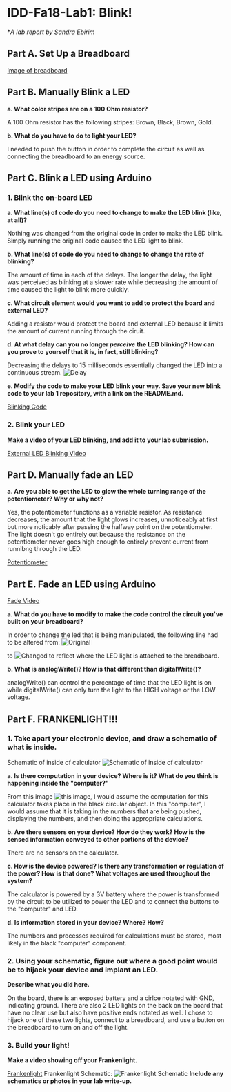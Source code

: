 # IDD-Fa18-Lab1: Blink!

**A lab report by Sandra Ebirim*


## Part A. Set Up a Breadboard

[Image of breadboard](https://github.com/sandraebirim/IDD-Fa18-Lab1/blob/master/breadboard.jpeg)


## Part B. Manually Blink a LED

**a. What color stripes are on a 100 Ohm resistor?**
 
 A 100 Ohm resistor has the following stripes: Brown, Black, Brown, Gold. 
 
**b. What do you have to do to light your LED?**

I needed to push the button in order to complete the circuit as well as connecting the breadboard to an energy source. 

## Part C. Blink a LED using Arduino

### 1. Blink the on-board LED

**a. What line(s) of code do you need to change to make the LED blink (like, at all)?**

Nothing was changed from the original code in order to make the LED blink. Simply running the original code caused the LED light to blink. 

**b. What line(s) of code do you need to change to change the rate of blinking?**

The amount of time in each of the delays. The longer the delay, the light was perceived as blinking at a slower rate while decreasing the amount of time caused the light to blink more quickly. 

**c. What circuit element would you want to add to protect the board and external LED?**

Adding a resistor would protect the board and external LED because it limits the amount of current running through the ciruit. 
 
**d. At what delay can you no longer *perceive* the LED blinking? How can you prove to yourself that it is, in fact, still blinking?**

Decreasing the delays to 15 milliseconds essentially changed the LED into a continuous stream. 
![Delay](https://github.com/sandraebirim/IDD-Fa18-Lab1/blob/master/delay.png)

**e. Modify the code to make your LED blink your way. Save your new blink code to your lab 1 repository, with a link on the README.md.**

[Blinking Code](https://github.com/sandraebirim/IDD-Fa18-Lab1/blob/master/blink.ino)

### 2. Blink your LED

**Make a video of your LED blinking, and add it to your lab submission.**

[External LED Blinking Video](https://youtu.be/97DIe4FubD4)


## Part D. Manually fade an LED

**a. Are you able to get the LED to glow the whole turning range of the potentiometer? Why or why not?**

Yes, the potentiometer functions as a variable resistor. As resistance decreases, the amount that the light glows increases, unnoticeably at first but more noticably after passing the halfway point on the potentiometer. The light doesn't go entirely out because the resistance on the potentiometer never goes high enough to entirely prevent current from runnibng through the LED. 

[Potentiometer](https://youtu.be/mG-0--jWLEM)

## Part E. Fade an LED using Arduino

[Fade Video](https://youtu.be/EdQN_qhOrHM)

**a. What do you have to modify to make the code control the circuit you've built on your breadboard?**

In order to change the led that is being manipulated, the following line had to be altered from: 
![Original](https://github.com/sandraebirim/IDD-Fa18-Lab1/blob/master/int9.png)

to ![Changed](https://github.com/sandraebirim/IDD-Fa18-Lab1/blob/master/int11.png) to reflect where the LED light is attached to the breadboard. 

**b. What is analogWrite()? How is that different than digitalWrite()?**

analogWrite() can control the percentage of time that the LED light is on while digitalWrite() can only turn the light to the HIGH voltage or the LOW voltage. 

## Part F. FRANKENLIGHT!!!

### 1. Take apart your electronic device, and draw a schematic of what is inside. 

Schematic of inside of calculator ![Schematic of inside of calculator](https://github.com/sandraebirim/IDD-Fa18-Lab1/blob/master/calculator%20system%20design.jpeg) 

**a. Is there computation in your device? Where is it? What do you think is happening inside the "computer?"**

From this image ![this image](https://github.com/sandraebirim/IDD-Fa18-Lab1/blob/master/calculator.jpeg), I would assume the computation for this calculator takes place in the black circular object. In this "computer", I would assume that it is taking in the numbers that are being pushed, displaying the numbers, and then doing the appropriate calculations. 

**b. Are there sensors on your device? How do they work? How is the sensed information conveyed to other portions of the device?**

There are no sensors on the calculator. 

**c. How is the device powered? Is there any transformation or regulation of the power? How is that done? What voltages are used throughout the system?**

The calculator is powered by a 3V battery where the power is transformed by the circuit to be utilized to power the LED and to connect the buttons to the "computer" and LED. 

**d. Is information stored in your device? Where? How?**

The numbers and processes required for calculations must be stored, most likely in the black "computer" component. 

### 2. Using your schematic, figure out where a good point would be to hijack your device and implant an LED.

**Describe what you did here.**

On the board, there is an exposed battery and a cirlce notated with GND, indicating ground. There are also 2 LED lights on the back on the board that have no clear use but also have positive ends notated as well. I chose to hijack one of these two lights, connect to a breadboard, and use a button on the breadboard to turn on and off the light. 

### 3. Build your light!

**Make a video showing off your Frankenlight.**

[Frankenlight](https://youtu.be/f7pST5Y3Xb0)
Frankenlight Schematic: ![Frankenlight Schematic](https://github.com/sandraebirim/IDD-Fa18-Lab1/blob/master/frankenlight.jpeg)
**Include any schematics or photos in your lab write-up.**
